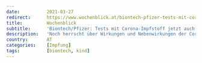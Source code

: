 ```yaml
---
date:          2021-03-27
redirect:      https://www.wochenblick.at/biontech-pfizer-tests-mit-corona-impfstoff-jetzt-auch-an-babys/
title:         Wochenblick
subtitle:      'Biontech/Pfizer: Tests mit Corona-Impfstoff jetzt auch an Babys'
description:   'Noch herrscht über Wirkungen und Nebenwirkungen der Corona-Impfstoffe Unklarheit. Dennoch wird fleißig geimpft und getestet. Neben Moderna und AstraZeneca startet nun auch der Impfhersteller Biontech/Pfizer mit Studien an Kindern.'
country:       AT
categories:    [Impfung]
tags:          [biontech, kind]
---
```

